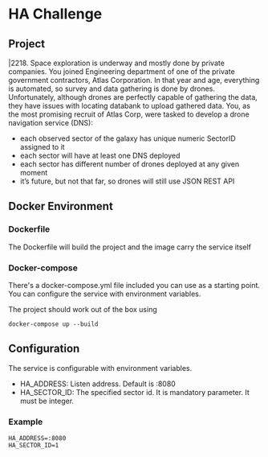 # HA Challenge

## Project
 
|2218. Space exploration is underway and mostly done by private companies. You joined
Engineering department of one of the private government contractors, Atlas Corporation.
In that year and age, everything is automated, so survey and data gathering is done by drones.
Unfortunately, although drones are perfectly capable of gathering the data, they have issues
with locating databank to upload gathered data. You, as the most promising recruit of Atlas
Corp, were tasked to develop a drone navigation service (DNS):
- each observed sector of the galaxy has unique numeric SectorID assigned to it
- each sector will have at least one DNS deployed
- each sector has different number of drones deployed at any given moment
- it’s future, but not that far, so drones will still use JSON REST API

## Docker Environment

### Dockerfile

The Dockerfile will build the project and the image carry the service itself

### Docker-compose

There's a docker-compose.yml file included you can use as a starting point.
You can configure the service with environment variables.

The project should work out of the box using
```
docker-compose up --build
```

## Configuration

The service is configurable with environment variables.

- HA_ADDRESS: Listen address. Default is :8080
- HA_SECTOR_ID: The specified sector id. It is mandatory parameter. It must be integer.

### Example
```
HA_ADDRESS=:8080
HA_SECTOR_ID=1
```